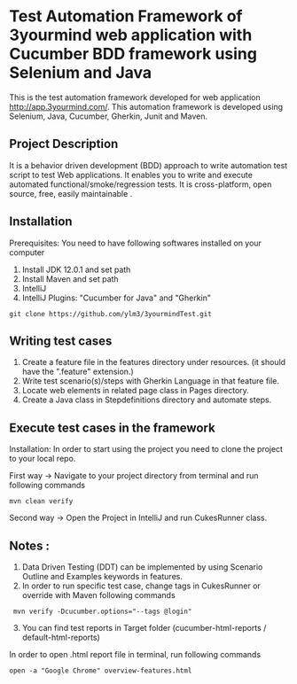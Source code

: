 # Test Automation Framework of 3yourmind web application with Cucumber BDD framework using Selenium and Java
This is the test automation framework developed for web application http://app.3yourmind.com/. 
This automation framework is developed using Selenium, Java, Cucumber, Gherkin, Junit and Maven.

## Project Description

It is a behavior driven development (BDD) approach to write automation test script to test Web applications. 
It enables you to write and execute automated functional/smoke/regression tests. It is cross-platform, open source, free, easily maintainable . 

## Installation

Prerequisites: You need to have following softwares installed on your computer

1) Install JDK 12.0.1 and set path
2) Install Maven and set path
3) IntelliJ
4) IntelliJ Plugins: "Cucumber for Java" and "Gherkin"

```
git clone https://github.com/ylm3/3yourmindTest.git
```

## Writing test cases
1) Create a feature file in the features directory under resources. (it should have the ".feature" extension.)
2) Write test scenario(s)/steps with Gherkin Language in that feature file.
3) Locate web elements in related page class in Pages directory.
4) Create a Java class in Stepdefinitions directory and automate steps.



## Execute test cases in the framework

Installation: In order to start using the project you need to clone the project to your local repo.

First way -> Navigate to your project directory from terminal and run following commands 

```
mvn clean verify
```

Second way -> Open the Project in IntelliJ and run CukesRunner class.


## Notes :

1) Data Driven Testing (DDT) can be implemented by using Scenario Outline and Examples keywords in features.
2) In order to run specific test case, change tags in CukesRunner or override with Maven following commands
```
 mvn verify -Dcucumber.options="--tags @login"
 ```
3) You can find test reports in Target folder (cucumber-html-reports / default-html-reports)


In order to open .html report file in terminal, run following commands 

```
open -a "Google Chrome" overview-features.html 
```
